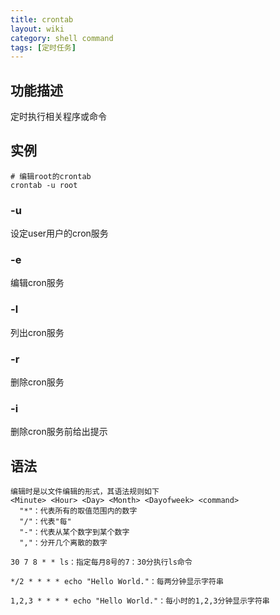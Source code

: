 ```yaml
---
title: crontab
layout: wiki
category: shell command
tags: [定时任务]
---
```


## 功能描述

定时执行相关程序或命令

## 实例

```
# 编辑root的crontab
crontab -u root
```

### -u <user>

设定user用户的cron服务

### -e

编辑cron服务

### -l

列出cron服务

### -r

删除cron服务

### -i

删除cron服务前给出提示

## 语法

```
编辑时是以文件编辑的形式，其语法规则如下
<Minute> <Hour> <Day> <Month> <Dayofweek> <command>
  "*"：代表所有的取值范围内的数字
  "/"：代表"每"
  "-"：代表从某个数字到某个数字
  ","：分开几个离散的数字

30 7 8 * * ls：指定每月8号的7：30分执行ls命令

*/2 * * * * echo "Hello World."：每两分钟显示字符串

1,2,3 * * * * echo "Hello World."：每小时的1,2,3分钟显示字符串
```
